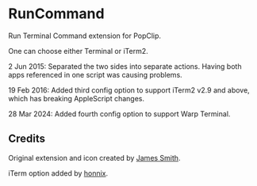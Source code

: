 RunCommand
==============

Run Terminal Command extension for PopClip.

One can choose either Terminal or iTerm2.

2 Jun 2015: Separated the two sides into separate actions. Having both apps referenced in one script was causing problems.

19 Feb 2016: Added third config option to support iTerm2 v2.9 and above, which has breaking AppleScript changes.

28 Mar 2024: Added fourth config option to support Warp Terminal.

Credits
-------
Original extension and icon created by [James Smith](https://twitter.com/smithjw/status/244757999665700864).

iTerm option added by [honnix](https://github.com/honnix).


